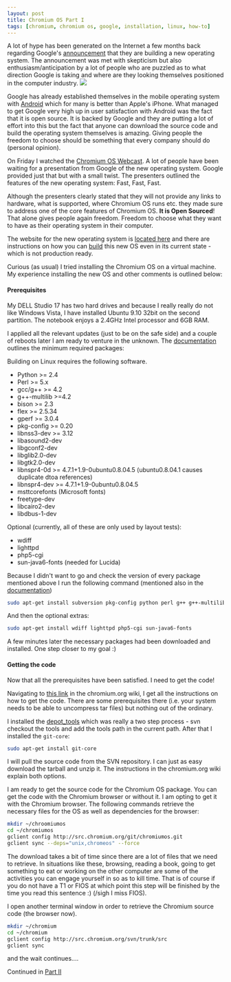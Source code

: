 ```yaml
---
layout: post
title: Chromium OS Part I
tags: [chromium, chromium os, google, installation, linux, how-to]
---
```


A lot of hype has been generated on the Internet a few months back regarding Google's [announcement](http://googleblog.blogspot.com/2009/07/introducing-google-chrome-os.html) that they are building a new operating system. The announcement was met with skepticism but also enthusiasm/anticipation by a lot of people who are puzzled as to what direction Google is taking and where are they looking themselves positioned in the computer industry.
<img class="post-image" src="{{ site.baseurl }}/files/2009-11-24-chromium-os.png" />

Google has already established themselves in the mobile operating system with [Android](http://www.android.com/) which for many is better than Apple's iPhone. What managed to get Google very high up in user satisfaction with Android was the fact that it is open source. It is backed by Google and they are putting a lot of effort into this but the fact that anyone can download the source code and build the operating system themselves is amazing. Giving people the freedom to choose should be something that every company should do (personal opinion).

On Friday I watched the [Chromium OS Webcast](http://investor.shareholder.com/googpr/eventdetail.cfm?eventid=75092). A lot of people have been waiting for a presentation from Google of the new operating system. Google provided just that but with a small twist. The presenters outlined the features of the new operating system: Fast, Fast, Fast.

Although the presenters clearly stated that they will not provide any links to hardware, what is supported, where Chromium OS runs etc. they made sure to address one of the core features of Chromium OS. **It is Open Sourced**! That alone gives people again freedom. Freedom to choose what they want to have as their operating system in their computer.

The website for the new operating system is [located here](http://www.chromium.org/chromium-os) and there are instructions on how you can [build](http://www.chromium.org/chromium-os/building-chromium-os) this new OS even in its current state - which is not production ready.

Curious (as usual) I tried installing the Chromium OS on a virtual machine. My experience installing the new OS and other comments is outlined below:

#### Prerequisites

My DELL Studio 17 has two hard drives and because I really really do not like Windows Vista, I have installed Ubuntu 9.10 32bit on the second partition. The notebook enjoys a 2.4GHz Intel processor and 6GB RAM.

I applied all the relevant updates (just to be on the safe side) and a couple of reboots later I am ready to venture in the unknown. The [documentation](http://code.google.com/p/chromium/wiki/LinuxBuildInstructionsPrerequisites) outlines the minimum required packages:&nbsp;

Building on Linux requires the following software.

* Python >= 2.4
* Perl >= 5.x
* gcc/g++ >= 4.2
* g++-multilib >=4.2
* bison >= 2.3
* flex >= 2.5.34
* gperf >= 3.0.4
* pkg-config >= 0.20
* libnss3-dev >= 3.12
* libasound2-dev
* libgconf2-dev
* libglib2.0-dev
* libgtk2.0-dev
* libnspr4-0d >= 4.7.1+1.9-0ubuntu0.8.04.5 (ubuntu0.8.04.1 causes duplicate dtoa references)
* libnspr4-dev >= 4.7.1+1.9-0ubuntu0.8.04.5
* msttcorefonts (Microsoft fonts)
* freetype-dev
* libcairo2-dev
* libdbus-1-dev

Optional (currently, all of these are only used by layout tests):

* wdiff
* lighttpd
* php5-cgi
* sun-java6-fonts (needed for Lucida)

Because I didn't want to go and check the version of every package mentioned above I run the following command (mentioned also in the [documentation](http://code.google.com/p/chromium/wiki/LinuxBuildInstructionsPrerequisites))

```sh
sudo apt-get install subversion pkg-config python perl g++ g++-multilib bison flex gperf libnss3-dev libgtk2.0-dev libnspr4-0d libasound2-dev libnspr4-dev msttcorefonts libgconf2-dev libcairo2-dev libdbus-1-dev
```

And then the optional extras:

```sh
sudo apt-get install wdiff lighttpd php5-cgi sun-java6-fonts
```

A few minutes later the necessary packages had been downloaded and installed. One step closer to my goal :)

#### Getting the code

Now that all the prerequisites have been satisfied. I need to get the code!

Navigating to [this link](http://sites.google.com/a/chromium.org/dev/chromium-os/building-chromium-os/getting-the-chromium-os-source-code) in the chromium.org wiki, I get all the instructions on how to get the code. There are some prerequisites there (i.e. your system needs to be able to uncompress tar files) but nothing out of the ordinary.

I installed the [depot_tools](http://dev.chromium.org/developers/how-tos/install-gclient) which was really a two step process - svn checkout the tools and add the tools path in the current path. After that I installed the `git-core`:

```sh
sudo apt-get install git-core
```

I will pull the source code from the SVN repository. I can just as easy download the tarball and unzip it. The instructions in the chromium.org wiki explain both options.

I am ready to get the source code for the Chromium OS package. You can get the code with the Chromium browser or without it. I am opting to get it with the Chromium browser. The following commands retrieve the necessary files for the OS as well as dependencies for the browser:

```sh
mkdir ~/chroomiumos
cd ~/chromiumos
gclient config http://src.chromium.org/git/chromiumos.git
gclient sync --deps="unix,chromeos" --force
```

The download takes a bit of time since there are a lot of files that we need to retrieve. In situations like these, browsing, reading a book, going to get something to eat or working on the other computer are some of the activities you can engage yourself in so as to kill time. That is of course if you do not have a T1 or FIOS at which point this step will be finished by the time you read this sentence :) (/sigh I miss FIOS).

I open another terminal window in order to retrieve the Chromium source code (the browser now).

```sh
mkdir ~/chromium
cd ~/chromium
gclient config http://src.chromium.org/svn/trunk/src
gclient sync
```

and the wait continues....

Continued in [Part II](/post/chromium-os-part-ii)
